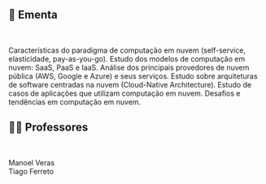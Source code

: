 ## :memo: Ementa

</br>

Características do paradigma de computação em nuvem (self-service, elasticidade, pay-as-you-go). 
Estudo dos modelos de computação em nuvem: SaaS, PaaS e IaaS. 
Análise dos principais provedores de nuvem pública (AWS, Google e Azure) e seus serviços. 
Estudo sobre arquiteturas de software centradas na nuvem (Cloud-Native Architecture). 
Estudo de casos de aplicações que utilizam computação em nuvem. 
Desafios e tendências em computação em nuvem.

## :man_teacher: Professores

</br>

Manoel Veras
<br/>
Tiago Ferreto
